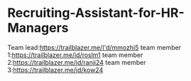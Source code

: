 # Recruiting-Assistant-for-HR-Managers
Team lead:https://trailblazer.me/I'd/mmozhi5
team member 1:https://trailblazer.me/id/roslm1
team member 2:https://trailblazer.me/id/ranji24
team member 3:https://trailblazer.me/id/kow24
